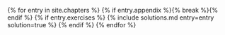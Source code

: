 ---
---

{% for entry in site.chapters %}
{% if entry.appendix %}{% break %}{% endif %}
{% if entry.exercises %}
{% include solutions.md entry=entry solution=true %}
{% endif %}
{% endfor %}
